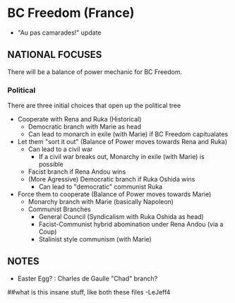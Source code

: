 # BC Freedom (France)
- "Au pas camarades!" update

## NATIONAL FOCUSES
There will be a balance of power mechanic for BC Freedom.
### Political
There are three initial choices that open up the political tree
- Cooperate with Rena and Ruka (Historical)
    - Democratic branch with Marie as head
    - Can lead to monarch in exile (with Marie) if BC Freedom capitualates
- Let them "sort it out" (Balance of Power moves towards Rena and Ruka)
    - Can lead to a civil war
        - If a civil war breaks out, Monarchy in exile (with Marie) is possible
    - Facist branch if Rena Andou wins
    - (More Agressive) Democratic branch if Ruka Oshida wins
        - Can lead to "democratic" communist Ruka
- Force them to cooperate (Balance of Power moves towards Marie)
    - Monarchy branch with Marie (basically Napoleon)
    - Communist Branches
        - General Council (Syndicalism with Ruka Oshida as head)
        - Facist-Communist hybrid abomination under Rena Andou (via a Coup)
        - Stalinist style communism (with Marie)



## NOTES
- Easter Egg? : Charles de Gaulle "Chad" branch?

##what is this insane stuff, like both these files -LeJeff4
